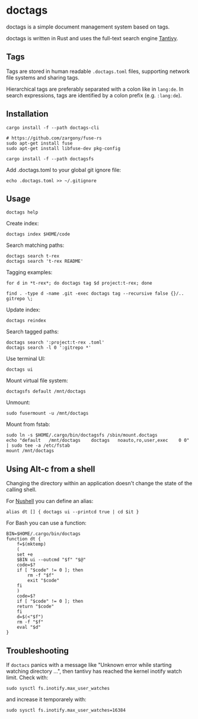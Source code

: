 doctags
=======

doctags is a simple document management system based on tags.

doctags is written in Rust and uses the full-text search engine [Tantivy](https://github.com/tantivy-search/tantivy).

Tags
----

Tags are stored in human readable `.doctags.toml` files, supporting network file systems and sharing tags.

Hierarchical tags are preferably separated with a colon like in `lang:de`. In search expressions,
tags are identified by a colon prefix (e.g. `:lang:de`).

Installation
------------

    cargo install -f --path doctags-cli

    # https://github.com/zargony/fuse-rs
    sudo apt-get install fuse
    sudo apt-get install libfuse-dev pkg-config

    cargo install -f --path doctagsfs

Add .doctags.toml to your global git ignore file:

    echo .doctags.toml >> ~/.gitignore

Usage
-----

    doctags help

Create index:

    doctags index $HOME/code

Search matching paths:

    doctags search t-rex
    doctags search 't-rex README'

Tagging examples:

    for d in *t-rex*; do doctags tag $d project:t-rex; done

    find . -type d -name .git -exec doctags tag --recursive false {}/.. gitrepo \;

Update index:

    doctags reindex

Search tagged paths:

    doctags search ':project:t-rex .toml'
    doctags search -l 0 ':gitrepo *'

Use terminal UI:

    doctags ui

Mount virtual file system:

    doctagsfs default /mnt/doctags

Unmount:

    sudo fusermount -u /mnt/doctags

Mount from fstab:

    sudo ln -s $HOME/.cargo/bin/doctagsfs /sbin/mount.doctags
    echo "default   /mnt/doctags    doctags   noauto,ro,user,exec    0 0" | sudo tee -a /etc/fstab
    mount /mnt/doctags


Using Alt-c from a shell
------------------------

Changing the directory within an application doesn't change the state of the calling shell.

For [Nushell](https://www.nushell.sh/) you can define an alias:

    alias dt [] { doctags ui --printcd true | cd $it }

For Bash you can use a function:

```
BIN=$HOME/.cargo/bin/doctags
function dt {
    f=$(mktemp)
    (
    set +e
    $BIN ui --outcmd "$f" "$@"
    code=$?
    if [ "$code" != 0 ]; then
        rm -f "$f"
        exit "$code"
    fi
    )
    code=$?
    if [ "$code" != 0 ]; then
    return "$code"
    fi
    d=$(<"$f")
    rm -f "$f"
    eval "$d"
}
```


Troubleshooting
---------------

If `doctacs` panics with a message like "Unknown error while starting watching directory ...", then tantivy
has reached the kernel inotify watch limit. Check with:

    sudo sysctl fs.inotify.max_user_watches

and increase it temporarely with:

    sudo sysctl fs.inotify.max_user_watches=16384
